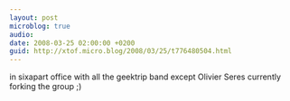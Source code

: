 ```yaml
---
layout: post
microblog: true
audio: 
date: 2008-03-25 02:00:00 +0200
guid: http://xtof.micro.blog/2008/03/25/t776480504.html
---
```

in sixapart office with all the geektrip band except Olivier Seres currently forking the group ;)
